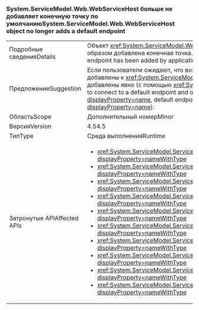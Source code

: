 ### <a name="systemservicemodelwebwebservicehost-object-no-longer-adds-a-default-endpoint"></a><span data-ttu-id="b51eb-101">System.ServiceModel.Web.WebServiceHost больше не добавляет конечную точку по умолчанию</span><span class="sxs-lookup"><span data-stu-id="b51eb-101">System.ServiceModel.Web.WebServiceHost object no longer adds a default endpoint</span></span>

|   |   |
|---|---|
|<span data-ttu-id="b51eb-102">Подробные сведения</span><span class="sxs-lookup"><span data-stu-id="b51eb-102">Details</span></span>|<span data-ttu-id="b51eb-103">Объект <xref:System.ServiceModel.Web.WebServiceHost> теперь не добавляет конечную точку по умолчанию, если в коде приложения явным образом добавлена конечная точка.</span><span class="sxs-lookup"><span data-stu-id="b51eb-103">The <xref:System.ServiceModel.Web.WebServiceHost> object no longer adds a default endpoint if an explicit endpoint has been added by application code.</span></span>|
|<span data-ttu-id="b51eb-104">Предложение</span><span class="sxs-lookup"><span data-stu-id="b51eb-104">Suggestion</span></span>|<span data-ttu-id="b51eb-105">Если пользователи ожидают, что возможность подключаться к конечной точке по умолчанию и другие явно заданные конечные точки были добавлены к <xref:System.ServiceModel.Web.WebServiceHost?displayProperty=name>, конечные точки по умолчанию также должны быть добавлены явно (с помощью <xref:System.ServiceModel.ServiceHostBase.AddDefaultEndpoints?displayProperty=name>).</span><span class="sxs-lookup"><span data-stu-id="b51eb-105">If users will expect to be able to connect to a default endpoint and other explicit endpoints have been added to the <xref:System.ServiceModel.Web.WebServiceHost?displayProperty=name>, default endpoints should also be added explicitly (using <xref:System.ServiceModel.ServiceHostBase.AddDefaultEndpoints?displayProperty=name>).</span></span>|
|<span data-ttu-id="b51eb-106">Область</span><span class="sxs-lookup"><span data-stu-id="b51eb-106">Scope</span></span>|<span data-ttu-id="b51eb-107">Дополнительный номер</span><span class="sxs-lookup"><span data-stu-id="b51eb-107">Minor</span></span>|
|<span data-ttu-id="b51eb-108">Версия</span><span class="sxs-lookup"><span data-stu-id="b51eb-108">Version</span></span>|<span data-ttu-id="b51eb-109">4.5</span><span class="sxs-lookup"><span data-stu-id="b51eb-109">4.5</span></span>|
|<span data-ttu-id="b51eb-110">Тип</span><span class="sxs-lookup"><span data-stu-id="b51eb-110">Type</span></span>|<span data-ttu-id="b51eb-111">Среда выполнения</span><span class="sxs-lookup"><span data-stu-id="b51eb-111">Runtime</span></span>|
|<span data-ttu-id="b51eb-112">Затронутые API</span><span class="sxs-lookup"><span data-stu-id="b51eb-112">Affected APIs</span></span>|<ul><li><xref:System.ServiceModel.ServiceHost.AddServiceEndpoint(System.Type,System.ServiceModel.Channels.Binding,System.String)?displayProperty=nameWithType></li><li><xref:System.ServiceModel.ServiceHost.AddServiceEndpoint(System.Type,System.ServiceModel.Channels.Binding,System.Uri)?displayProperty=nameWithType></li><li><xref:System.ServiceModel.ServiceHost.AddServiceEndpoint(System.Type,System.ServiceModel.Channels.Binding,System.String,System.Uri)?displayProperty=nameWithType></li><li><xref:System.ServiceModel.ServiceHost.AddServiceEndpoint(System.Type,System.ServiceModel.Channels.Binding,System.Uri,System.Uri)?displayProperty=nameWithType></li><li><xref:System.ServiceModel.ServiceHost.AddServiceEndpoint(System.Type,System.ServiceModel.Channels.Binding,System.Uri,System.Uri)?displayProperty=nameWithType></li><li><xref:System.ServiceModel.ServiceHostBase.AddServiceEndpoint(System.ServiceModel.Description.ServiceEndpoint)?displayProperty=nameWithType></li><li><xref:System.ServiceModel.ServiceHostBase.AddServiceEndpoint(System.String,System.ServiceModel.Channels.Binding,System.String)?displayProperty=nameWithType></li><li><xref:System.ServiceModel.ServiceHostBase.AddServiceEndpoint(System.String,System.ServiceModel.Channels.Binding,System.Uri)?displayProperty=nameWithType></li><li><xref:System.ServiceModel.ServiceHostBase.AddServiceEndpoint(System.String,System.ServiceModel.Channels.Binding,System.String,System.Uri)?displayProperty=nameWithType></li><li><xref:System.ServiceModel.ServiceHostBase.AddServiceEndpoint(System.String,System.ServiceModel.Channels.Binding,System.Uri,System.Uri)?displayProperty=nameWithType></li></ul>|

